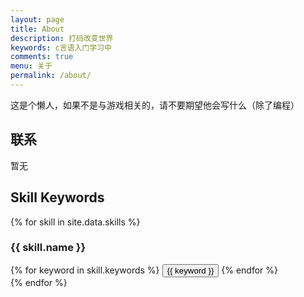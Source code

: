 ```yaml
---
layout: page
title: About
description: 打码改变世界
keywords: c言语入门学习中
comments: true
menu: 关于
permalink: /about/
---
```




这是个懒人，如果不是与游戏相关的，请不要期望他会写什么（除了编程）



## 联系

暂无

## Skill Keywords

{% for skill in site.data.skills %}
### {{ skill.name }}
<div class="btn-inline">
{% for keyword in skill.keywords %}
<button class="btn btn-outline" type="button">{{ keyword }}</button>
{% endfor %}
</div>
{% endfor %}
